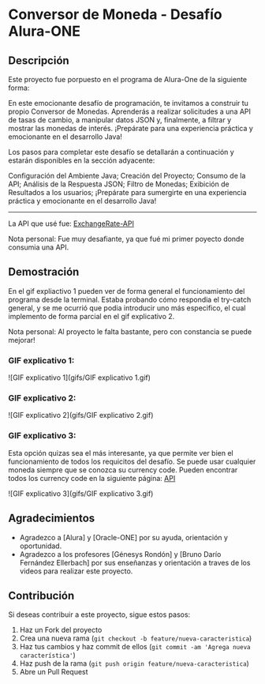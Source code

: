 # Conversor de Moneda - Desafío Alura-ONE

## Descripción
Este proyecto fue porpuesto en el programa de Alura-One de la siguiente forma:

En este emocionante desafío de programación, te invitamos a construir tu propio Conversor de Monedas.
Aprenderás a realizar solicitudes a una API de tasas de cambio, a manipular datos JSON y, finalmente, a filtrar y mostrar las monedas de interés.
¡Prepárate para una experiencia práctica y emocionante en el desarrollo Java!

Los pasos para completar este desafío se detallarán a continuación y estarán disponibles en la sección adyacente:

Configuración del Ambiente Java;
Creación del Proyecto;
Consumo de la API;
Análisis de la Respuesta JSON;
Filtro de Monedas;
Exibición de Resultados a los usuarios;
¡Prepárate para sumergirte en una experiencia práctica y emocionante en el desarrollo Java!

*******************************************************************************************

La API que usé fue: [ExchangeRate-API](https://www.exchangerate-api.com/)

Nota personal: Fue muy desafiante, ya que fué mi primer poyecto donde consumia una API.

## Demostración
En el gif expliactivo 1 pueden ver de forma general el funcionamiento del programa desde la terminal.
Estaba probando cómo respondia el try-catch general, y se me ocurrió que podia introducir uno más especifico, el cual implemento de forma parcial en el gif explicativo 2.

Nota personal: Al proyecto le falta bastante, pero con constancia se puede mejorar!

### GIF explicativo 1:

![GIF explicativo 1](gifs/GIF explicativo 1.gif)

### GIF explicativo 2:

![GIF explicativo 2](gifs/GIF explicativo 2.gif)

### GIF explicativo 3: 
Esta opción quizas sea el más interesante, ya que permite ver bien el funcionamiento de todos los requicitos del desafío.
Se puede usar cualquier moneda siempre que se conozca su currency code. Pueden encontrar todos los currency code en la siguiente página: [API](https://www.exchangerate-api.com/docs/java-currency-api)

![GIF explicativo 3](gifs/GIF explicativo 3.gif)

## Agradecimientos

- Agradezco a [Alura] y [Oracle-ONE] por su ayuda, orientación y oportunidad.
- Agradezco a los profesores [Génesys Rondón] y [Bruno Darío Fernández Ellerbach] por sus enseñanzas y orientación a traves de los videos para realizar este proyecto.

## Contribución

Si deseas contribuir a este proyecto, sigue estos pasos:
1. Haz un Fork del proyecto
2. Crea una nueva rama (`git checkout -b feature/nueva-caracteristica`)
3. Haz tus cambios y haz commit de ellos (`git commit -am 'Agrega nueva característica'`)
4. Haz push de la rama (`git push origin feature/nueva-caracteristica`)
5. Abre un Pull Request
